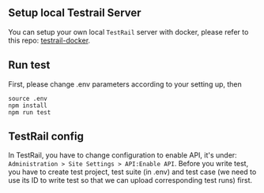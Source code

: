 ## Setup local Testrail Server
You can setup your own local `TestRail` server with docker, please refer to this repo: [testrail-docker](https://github.com/cbreit/testrail-docker).


## Run test
First, please change .env parameters according to your setting up, then
```
source .env
npm install
npm run test

```

## TestRail config
In TestRail, you have to change configuration to enable API, it's under: `Administration > Site Settings > API:Enable API`.
Before you write test, you have to create test project, test suite (in .env) and test case (we need to use its ID to write test so that we can upload corresponding test runs) first.
